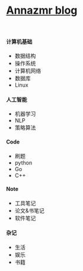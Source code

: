 # [Annazmr blog](https://Annazmr.github.io/blog/#/)

</br>

#### 计算机基础
* 数据结构
* 操作系统
* 计算机网络
* 数据库
* Linux

#### 人工智能
* 机器学习
* NLP
* 策略算法


#### Code
* 刷题
* python
* Go
* C++

#### Note
* 工具笔记
* 论文&书笔记
* 软件笔记

#### 杂记
* 生活
* 娱乐
* 书籍